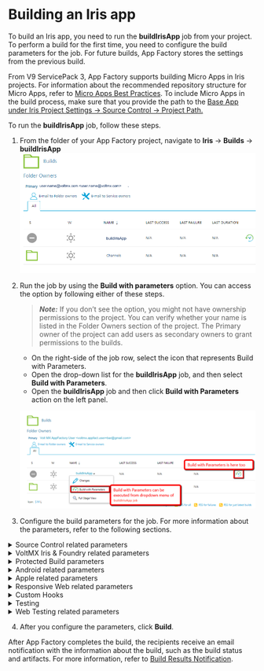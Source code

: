                            

Building an Iris app
=========================

To build an Iris app, you need to run the **buildIrisApp** job from your project. To perform a build for the first time, you need to configure the build parameters for the job. For future builds, App Factory stores the settings from the previous build.

From V9 ServicePack 3, App Factory supports building Micro Apps in Iris projects. For information about the recommended repository structure for Micro Apps, refer to [Micro Apps Best Practices](MicroApps_BestPractices.md). To include Micro Apps in the build process, make sure that you provide the path to the [Base App under Iris Project Settings → Source Control → Project Path.](Project_Settings.md#Iris_SCM)

To run the **buildIrisApp** job, follow these steps.

1.  From the folder of your App Factory project, navigate to **Iris** → **Builds** → **buildIrisApp**
    ![](Resources/Images/Iris_Builds.png)

2.  Run the job by using the **Build with parameters** option. You can access the option by following either of these steps. <br>

    > **_Note:_** If you don’t see the option, you might not have ownership permissions to the project. You can verify whether your name is listed in the Folder Owners section of the project. The Primary owner of the project can add users as secondary owners to grant permissions to the builds.<br>

    *   On the right-side of the job row, select the icon that represents Build with Parameters.
    *   Open the drop-down list for the **buildIrisApp** job, and then select **Build with Parameters**.
    *   Open the **buildIrisApp** job and then click **Build with Parameters** action on the left panel.

    ![](Resources/Images/BuildWithParameters.png)
    
3.  Configure the build parameters for the job. For more information about the parameters, refer to the following sections.  
<details close markdown="block"><summary>Source Control related parameters</summary>
<table style="width: 80%;mc-table-style: url('Resources/TableStyles/Basic.css');" class="TableStyle-Basic" cellspacing="0"><colgroup><col class="TableStyle-Basic-Column-Column1" style="width: 30%;"><col class="TableStyle-Basic-Column-Column1" style="width: 50%;"></colgroup><tbody><tr class="TableStyle-Basic-Body-Body1"><th class="TableStyle-Basic-BodyE-Column1-Body1"><b>Parameter</b></th><th class="TableStyle-Basic-BodyD-Column1-Body1"><b>Description</b></th></tr><tr class="TableStyle-Basic-Body-Body1"><td class="TableStyle-Basic-BodyB-Column1-Body1">PROJECT_SOURCE_CODE_BRANCH</td><td class="TableStyle-Basic-BodyA-Column1-Body1">Specifies the branch, release tag, or the commit ID of the repository that contains the source code of the Iris project.</td></tr></tbody></table>
</details>

<details close markdown="block"><summary id="VoltMX">VoltMX Iris & Foundry related parameters</summary>
<table style="width: 80%;mc-table-style: url('Resources/TableStyles/Basic.css');" class="TableStyle-Basic" cellspacing="0"><colgroup><col class="TableStyle-Basic-Column-Column1" style="width: 30%;"><col class="TableStyle-Basic-Column-Column1" style="width: 50%;"></colgroup><tbody><tr class="TableStyle-Basic-Body-Body1"><th class="TableStyle-Basic-BodyE-Column1-Body1"><b>Parameter</b></th><th class="TableStyle-Basic-BodyD-Column1-Body1"><b>Description</b></th></tr><tr class="TableStyle-Basic-Body-Body1"><td class="TableStyle-Basic-BodyE-Column1-Body1"><a name="BUILD_MODE"></a>BUILD_MODE</td><td class="TableStyle-Basic-BodyD-Column1-Body1">Specifies the mode in which the app is built. Contains the following options.<br><b>debug:</b>Builds the app in debug mode, which adds debugging options in the app binary<br><b>test:</b>Builds the app in test mode, which enables automated testing for the app<br><b>release:</b>Builds the app in release mode (release-unprotected mode), which optimizes the app for execution.<br>The release mode does not provide additional security for the app<br><b>release-protected:</b>Builds the app in a release-protected mode, which optimizes the app for execution and also provides extra security with encryption keys.<br>
    
> **_Important:_** For the <b>release</b> and <b>release-protected</b> build modes, you need to set the Android KeyStore options. For more information, refer to <a href="#Android" class="selected">Android related parameters</a>.<br>For the <b>release-protected</b> build mode, you need to configure the <b>Web protection</b> related parameters. For more information, refer to <a href="#DesktopWeb" class="selected">Desktop Web related parameters</a>.<br>
    
> **_Note:_** In <b>debug</b> mode, the landing screen of the app is the Volt MX debugger screen. Make sure that your test scripts are prepared to navigate away from this screen.<br>For the <b>release-protected</b> mode, the encryption keys are the values that you configure in Iris. The keys are configured in <b>Project Settings</b> → <b>Native</b> → <b>iPhone/iPad/Watch or Android</b> → <b>Protected Mode</b>.</td></tr><tr class="TableStyle-Basic-Body-Body1"><td class="TableStyle-Basic-BodyE-Column1-Body1">FOUNDRY_CREDENTIALS_ID</td><td class="TableStyle-Basic-BodyD-Column1-Body1">Specifies the Volt MX Cloud credentials that App Factory uses to build the Iris project and publish any linked services. If you are building an app for the Web channel, the credentials are used to upload the WAR files to Volt MX Foundry and to publish the app.</td></tr><tr class="TableStyle-Basic-Body-Body1"><td class="TableStyle-Basic-BodyB-Column1-Body1">FOUNDRY_APP_CONFIG</td><td class="TableStyle-Basic-BodyA-Column1-Body1">Specifies the configuration details of the Foundry app, such as app name, account ID, console URL, and identity server URL. For more information, refer to <a href="ManagingCredentials.html#Adding_Foundry" target="_blank">Adding Volt MX Foundry App Configuration</a>.<br>If your app does not contain any integration with Foundry, you can skip this build parameter.</td></tr></tbody></table>
</details>

<details close markdown="block"><summary>Protected Build parameters</summary>
    
> **_Important:_** To use protected keys for your app, you need to add encryption keys to your project. For more information, refer to [Adding Encryption Keys](ManagingCredentials.md#Encryption_Keys).
    
<table style="width: 80%;mc-table-style: url('Resources/TableStyles/Basic.css');" class="TableStyle-Basic" cellspacing="0"><colgroup><col class="TableStyle-Basic-Column-Column1" style="width: 30%;"><col class="TableStyle-Basic-Column-Column1" style="width: 50%;"></colgroup><tbody><tr class="TableStyle-Basic-Body-Body1"><th class="TableStyle-Basic-BodyE-Column1-Body1"><b>Parameter</b></th><th class="TableStyle-Basic-BodyD-Column1-Body1"><b>Description</b></th></tr><tr class="TableStyle-Basic-Body-Body1"><td class="TableStyle-Basic-BodyB-Column1-Body1">PROTECTED_KEYS</td><td class="TableStyle-Basic-BodyA-Column1-Body1">Specifies the encryption keys that are used to provide additional security for the app. You can select the public key, private key, or fin key.This parameter is displayed only if the <a href="#VoltMX" class="selected">BUILD_MODE</a> parameter is <b>release-protected</b>.</td></tr></tbody></table>
</details>

<details close markdown="block"><summary id="Android">Android related parameters</summary>
<table style="width: 80%;mc-table-style: url('Resources/TableStyles/Basic.css');" class="TableStyle-Basic" cellspacing="0"><colgroup><col class="TableStyle-Basic-Column-Column1" style="width: 30%;"><col class="TableStyle-Basic-Column-Column1" style="width: 50%;"></colgroup><tbody><tr class="TableStyle-Basic-Body-Body1"><th class="TableStyle-Basic-BodyE-Column1-Body1"><b>Parameter</b></th><th class="TableStyle-Basic-BodyD-Column1-Body1"><b>Description</b></th></tr><tr class="TableStyle-Basic-Body-Body1"><td class="TableStyle-Basic-BodyE-Column1-Body1">ANDROID</td><td class="TableStyle-Basic-BodyD-Column1-Body1">Specifies whether the app must be built for the Android platform.If you select this check box, the <a href="#Android" class="selected">Android related parameters</a> appear.</td></tr><tr class="TableStyle-Basic-Body-Body1"><td class="TableStyle-Basic-BodyE-Column1-Body1">ANDROID_UNIVERSAL_NATIVE</td><td class="TableStyle-Basic-BodyD-Column1-Body1">Specifies whether the app must be built as a universal Android app for both Mobile and Tablet channels.If you select this check box, you need to configure the following parameters.<br><b>ANDROID_UNIVERSAL_APP_ID</b>: Specifies the unique ID of the app that identifies the app on the device, and on Google Play Store.<br>For example: <code class="codefirst">com.foo.KitchenSink</code><br>

> **_Note:_** The app ID is the value that you enter in Iris in <b>Project Settings</b> → <b>Native</b> → <b>Android</b> → <b>Package Name</b>.</td></tr><tr class="TableStyle-Basic-Body-Body1"><td class="TableStyle-Basic-BodyE-Column1-Body1">ANDROID_MOBILE_NATIVE</td><td class="TableStyle-Basic-BodyD-Column1-Body1">Specifies whether the app must be built for the native Android platform for the Mobile channel.If you select this check box, you need to configure the following parameters.<br><b>ANDROID_MOBILE_APP_ID</b>: Specifies the unique ID that identifies the app on the device, and on Google Play Store.<br>For example: <code class="codefirst">com.foo.KitchenSink</code><br>

> **_Note:_** The app ID is the value that you enter in Iris in <b>Project Settings</b> → <b>Native</b> → <b>Android</b> → <b>Package Name</b>.</td></tr><tr class="TableStyle-Basic-Body-Body1"><td class="TableStyle-Basic-BodyE-Column1-Body1">ANDROID_TABLET_NATIVE</td><td class="TableStyle-Basic-BodyD-Column1-Body1">Specifies whether the app must be built for the native Android platform for the Tablet channel.<br>If you select this check box, you need to configure the following parameters.<br><b>ANDROID_TABLET_NATIVE</b>: Specifies the unique ID that identifies the app on the device, and on Google Play Store.<br>For example: <code class="codefirst">com.foo.KitchenSink</code><br>

> **_Note:_** The app ID is the value that you enter in Iris in <b>Project Settings</b> → <b>Native</b> → <b>Android</b> → <b>Package Name</b>.</td></tr><tr class="TableStyle-Basic-Body-Body1"><td class="TableStyle-Basic-BodyE-Column1-Body1">ANDROID_APP_VERSION</td><td class="TableStyle-Basic-BodyD-Column1-Body1">Specifies the version of the Android application. The version number is the value that you enter in Iris in <b>Project Settings</b> → <b>Application</b> → <b>Version</b>.<br>For example: <b>1.0.1</b></td></tr><tr class="TableStyle-Basic-Body-Body1"><td class="TableStyle-Basic-BodyE-Column1-Body1">ANDROID_VERSION_CODE</td><td class="TableStyle-Basic-BodyD-Column1-Body1">Specifies the internal positive integer that is used to determine the recent versions, where a&nbsp;higher number indicates a more recent version.<br>The app internal version number is entered in Iris at <b>Project Settings</b> → <b>Native</b> → <b>Android</b> → <b>Version Code</b>.</td></tr><tr class="TableStyle-Basic-Body-Body1"><td class="TableStyle-Basic-BodyE-Column1-Body1">ANDROID_APP_BUNDLE</td><td class="TableStyle-Basic-BodyD-Column1-Body1">Specifies whether the binary must be built in the Android App Bundle (AAB) format for submission to the Google Play Store.</td></tr><tr class="TableStyle-Basic-Body-Body1"><td class="TableStyle-Basic-BodyE-Column1-Body1">SUPPORT_X86_DEVICES</td><td class="TableStyle-Basic-BodyD-Column1-Body1">Specifies whether the app binaries are built for devices that use the <b>x86 architecture</b>.<br>If you enable this parameter, the build notification email will contain <b>ARM_64bit</b> and <b>x86_64 bit</b> binaries.</td></tr><tr class="TableStyle-Basic-Body-Body1"><td class="TableStyle-Basic-BodyE-Column1-Body1">ANDROID_KEYSTORE_FILE</td><td class="TableStyle-Basic-BodyD-Column1-Body1">Specifies the keystore file that is used to sign the Android binary. The supported file formats are <code class="file_names">.keystore</code> and <code class="file_names">.jks</code>. For more information, refer to <a href="https://developer.android.com/training/articles/keystore" target="_blank">Android keystore system</a> and <a href="https://developer.android.com/studio/publish/app-signing" target="_blank">Sign your app</a>.<br>

> **_Note:_** If your <a href="#VoltMX" class="selected">build mode</a> is debug, you can skip this parameter.</td></tr><tr class="TableStyle-Basic-Body-Body1"><td class="TableStyle-Basic-BodyE-Column1-Body1">ANDROID_KEYSTORE_PASSWORD</td><td class="TableStyle-Basic-BodyD-Column1-Body1">Specifies the password for the keystore file that is selected in the ANDROID_KEYSTORE_FILE parameter. For more information, refer to <a href="https://developer.android.com/training/articles/keystore" target="_blank">Android keystore system</a> and <a href="https://developer.android.com/studio/publish/app-signing" target="_blank">Sign your app</a>. <br>

> **_Note:_** If your <a href="#VoltMX" class="selected">build mode</a> is debug, you can skip this parameter.</td></tr><tr class="TableStyle-Basic-Body-Body1"><td class="TableStyle-Basic-BodyE-Column1-Body1">ANDROID_KEY_PASSWORD</td><td class="TableStyle-Basic-BodyD-Column1-Body1">Specifies the password to the key that is used to sign-in to the Android library. For more information, refer to <a href="https://developer.android.com/training/articles/keystore" target="_blank">Android keystore system</a> and <a href="https://developer.android.com/studio/publish/app-signing" target="_blank">Sign your app</a>.<br>

> **_Note:_** If your <a href="#VoltMX" class="selected">build mode</a> is debug, you can skip this parameter.</td></tr><tr class="TableStyle-Basic-Body-Body1"><td class="TableStyle-Basic-BodyB-Column1-Body1">ANDROID_KEY_ALIAS</td><td class="TableStyle-Basic-BodyA-Column1-Body1">Specifies the alias of the signing key in the keystore. For more information, refer to <a href="https://developer.android.com/training/articles/keystore" target="_blank">Android keystore system</a> and <a href="https://developer.android.com/studio/publish/app-signing" target="_blank">Sign your app</a>.<br>

> **_Note:_** If your <a href="#VoltMX" class="selected">build mode</a> is debug, you can skip this parameter.</td></tr></tbody></table>
</details>

<details close markdown="block"><summary ID="Apple">Apple related parameters</summary>
> **_Important:_** Before you build the app or the artifacts for iOS, make sure that you register the App ID. For more information, refer to [Register an App ID](https://help.apple.com/developer-account#/dev1b35d6f83).  
      
Make sure that the signing certificates and distribution profiles have not expired. Otherwise, the build fails and an error occurs.
    
<table style="width: 80%;mc-table-style: url('Resources/TableStyles/Basic.css');" class="TableStyle-Basic" cellspacing="0"><colgroup><col class="TableStyle-Basic-Column-Column1" style="width: 30%;"><col class="TableStyle-Basic-Column-Column1" style="width: 50%;"></colgroup><tbody><tr class="TableStyle-Basic-Body-Body1"><th class="TableStyle-Basic-BodyE-Column1-Body1"><b>Parameter</b></th><th class="TableStyle-Basic-BodyD-Column1-Body1"><b>Description</b></th></tr><tr class="TableStyle-Basic-Body-Body1"><td class="TableStyle-Basic-BodyE-Column1-Body1">IOS</td><td class="TableStyle-Basic-BodyD-Column1-Body1">Specifies whether the app must be built for the iOS platform.If you select this check box, the <a href="#Apple" class="selected">Apple related parameters</a> appear.<br>
    
> **_Important:_** Make sure that you register the App ID before you build the app or the artifacts for iOS. For more information, refer to <a href="https://help.apple.com/developer-account#/dev1b35d6f83" target="_blank">Register an App ID</a>.</td></tr><tr class="TableStyle-Basic-Body-Body1"><td class="TableStyle-Basic-BodyE-Column1-Body1"><a name="SIGNING_METHOD"></a>SIGNING_METHOD</td><td class="TableStyle-Basic-BodyD-Column1-Body1">Specifies the mode of signing for the iOS binary (<code class="file_names">.ipa</code>). Contains the following options:<br><b>.</b>Apple-AccountManual-Certificates<br>

> **_Note:_** Among the <b>APPLE_ID</b> or <b>APPLE_SIGNING_CERTIFICATES</b> parameters, only one parameter is mandatory based on the SIGNING_METHOD.</td></tr><tr class="TableStyle-Basic-Body-Body1"><td class="TableStyle-Basic-BodyE-Column1-Body1">APPLE_ID</td><td class="TableStyle-Basic-BodyD-Column1-Body1">Specifies the credentials of the Apple developer account that is used to generate certificates for the iOS binary.This parameter is applicable only if the <a href="#SIGNING_METHOD" class="selected">SIGNING_METHOD</a> is <b>Apple-Account</b>.<br>For more information, refer to <a href="Prerequisites.html#Apple" target="_blank">Apple Signing Certificates</a>.</td></tr><tr class="TableStyle-Basic-Body-Body1"><td class="TableStyle-Basic-BodyE-Column1-Body1">APPLE_DEVELOPER_TEAM_ID</td><td class="TableStyle-Basic-BodyD-Column1-Body1">Specifies the ID&nbsp;of the developer team that is building the app. This parameter is applicable only if your Apple ID is a part of multiple development teams. If your Apple ID is enrolled as an individual, you can skip this parameter.<br>For more information, refer to <a href="https://help.apple.com/developer-account#/dev55c3c710c" target="_blank">Locate your Team ID</a>.<span class="autonumber"><br>
    
> **_Note:_** If the first build of your project has a value for APPLE_DEVELOPER_TEAM_ID, you need to enter the value for this parameter in each build. If the parameter is empty for the first build of the project, it must remain empty for all the upcoming builds.</td></tr><tr class="TableStyle-Basic-Body-Body1"><td class="TableStyle-Basic-BodyE-Column1-Body1">APPLE_SIGNING_CERTIFICATES</td><td class="TableStyle-Basic-BodyD-Column1-Body1">Specifies the certificates that are used to sign the iOS binary ](<b>.ipa</b>).<br>This parameter is applicable only if the <a href="#SIGNING_METHOD" class="selected">SIGNING_METHOD</a> is <b>Manual-Certificates</b>.<br>For more information, refer to <a href="Prerequisites.html#Apple" target="_blank">Apple Signing Certificates</a>.</td></tr><tr class="TableStyle-Basic-Body-Body1"><td class="TableStyle-Basic-BodyE-Column1-Body1">IOS_UNIVERSAL_NATIVE</td><td class="TableStyle-Basic-BodyD-Column1-Body1">Specifies whether the app must be built as a universal iOS app for both Mobile and Tablet channels.<br>If you select this check box, you need to configure the following parameters.<br><b>IOS_UNIVERSAL_APP_ID</b>: Specifies the unique ID of the app that identifies the app on the device, and is used by the operating system.<br>For example: <code class="codefirst">com.foo.KitchenSink</code><br>
    
> **_Note:_**The app ID is the value that you enter in Iris in <b>Project Settings</b> → <b>Native</b> → <b>iPhone/iPad/Watch</b> → <b>Bundle Identifier</b>.</td></tr><tr class="TableStyle-Basic-Body-Body1"><td class="TableStyle-Basic-BodyE-Column1-Body1">IOS_MOBILE_NATIVE</td><td class="TableStyle-Basic-BodyD-Column1-Body1">Specifies whether the app must be built for the native iOS platform for the Mobile channel.<br>If you select this check box, you need to configure the following parameters.<br><b>IOS_MOBILE_APP_ID</b>: Specifies the unique ID of the app that identifies the app on the device, and is used by the operating system.<br>For example: <code class="codefirst">com.foo.KitchenSink</code><span class="autonumber"><br>
    
> **_Note:_** The app ID is the value that you enter in Iris in <b>Project Settings</b> → <b>Native</b> → <b>iPhone/iPad/Watch</b> → <b>Bundle Identifier</b>.</td></tr><tr class="TableStyle-Basic-Body-Body1"><td class="TableStyle-Basic-BodyE-Column1-Body1">IOS_MOBILE_NATIVE</td><td class="TableStyle-Basic-BodyD-Column1-Body1">Specifies whether the app must be built for the native iOS platform for the Tablet channel.<br>If you select this check box, you need to configure the following parameters.<b>IOS_TABLET_APP_ID </b>: Specifies the unique ID of the app that identifies the app on the device, and is used by the operating system.<br>For example: <code class="codefirst">com.foo.KitchenSink</code><span class="autonumber"><br>

> **_Note:_**  The app ID is the value that you enter in Iris in <b>Project Settings</b> → <b>Native</b> → <b>iPhone/iPad/Watch</b> → <b>Bundle Identifier</b>.</td></tr><tr class="TableStyle-Basic-Body-Body1"><td class="TableStyle-Basic-BodyE-Column1-Body1">IOS_APP_VERSION</td><td class="TableStyle-Basic-BodyD-Column1-Body1">Specifies the version of the iOS application. The version number is the value that you enter in Iris in <b>Project Settings</b> → <b>Application</b> → <b>Version</b>.<br>For example: <b>1.0.1</b></td></tr><tr class="TableStyle-Basic-Body-Body1"><td class="TableStyle-Basic-BodyE-Column1-Body1">IOS_BUNDLE_VERSION</td><td class="TableStyle-Basic-BodyD-Column1-Body1">Specifies the version of the bundle that is used in the app. The bundle version is the value that you enter in Iris in <b>Project Settings</b> → <b>Native</b> → <b>iPhone/iPad/Watch</b> → <b>Bundle Version</b>.<br>For example: <b>1.0.1</b></td></tr><tr class="TableStyle-Basic-Body-Body1"><td class="TableStyle-Basic-BodyE-Column1-Body1">IOS_DISTRIBUTION_TYPE</td><td class="TableStyle-Basic-BodyD-Column1-Body1">Specifies the type of distribution that is used for the app. For more information, refer to&nbsp;<a href="https://developer.apple.com/documentation/xcode/preparing_your_app_for_distribution" target="_blank">Preparing Your App for Distribution</a>.<br>Contains the following options:<br><b>Development</b>: Used if you want to build the app for testing or debugging<br><b>Adhoc</b>: Used if you want to build the app for Quality Assurance or User Acceptance Testing<br><b>Enterprise</b>: Used if you want to build and distribute your app internally and your company is enrolled in Apple's Developer Enterprise Program<br><b>App Store</b>: Used if you want to build and release your app on the Apple App Store<br>If you are building your app to test using App Factory's DeviceFarm integration, you can select any of the above options.<br>

> **_Note:_** With <b>Development</b> and <b>Adhoc</b> distribution, you can install and run the app on devices that are registered in your Apple Developer account. With Adhoc, you can test the app by using the production level app services, such as Push Notifications.<br>For <b>Enterprise</b> and <b>App Store</b> distribution, you need to build the app in <b>release</b> mode.</td></tr><tr class="TableStyle-Basic-Body-Body1"><td class="TableStyle-Basic-BodyB-Column1-Body1">APPLE_WATCH_EXTENSION</td><td class="TableStyle-Basic-BodyA-Column1-Body1">Specifies whether an app extension binary must be generated for the Apple Watch platform. This extension can only be built along with an iOS build.</td></tr></tbody></table>
</details>

<details close markdown="block"><summary id="DesktopWeb">Responsive Web related parameters</summary>
<table style="width: 80%;mc-table-style: url('Resources/TableStyles/Basic.css');" class="TableStyle-Basic" cellspacing="0"><colgroup><col class="TableStyle-Basic-Column-Column1" style="width: 30%;"><col class="TableStyle-Basic-Column-Column1" style="width: 50%;"></colgroup><tbody><tr class="TableStyle-Basic-Body-Body1"><th class="TableStyle-Basic-BodyE-Column1-Body1"><b>Parameter</b></th><th class="TableStyle-Basic-BodyD-Column1-Body1"><b>Description</b></th></tr><tr class="TableStyle-Basic-Body-Body1"><td class="TableStyle-Basic-BodyE-Column1-Body1"><a name="DESKTOP_WEB"></a>RESPONSIVE_WEB</td><td class="TableStyle-Basic-BodyD-Column1-Body1">Specifies whether the app must be built for the Responsive Web channel.If you select this check box, the <a href="#DesktopWeb" class="selected">Web related parameters</a> appear.</td></tr><tr class="TableStyle-Basic-Body-Body1"><td class="TableStyle-Basic-BodyE-Column1-Body1">PUBLISH_WEB_APP</td><td class="TableStyle-Basic-BodyD-Column1-Body1">Specifies whether the app must be published to the Foundry environment.<br><br>

> **_Note:_** : If the app is built for both Desktop Web and SPA channels, a combined archive is generated and published to the specified Foundry environment<br>

> **_Important:_**  Vanity URLs are now supported in AppFactory if the Iris project is configured with vanity url  or 'headlessbuild properties' file contains a non null/empty value for the 'vanity_domain' attribute.AppFactory will prioritise the 'vanity_domain' attribute under 'headlessbuild.properties' when the project is also configured with vanity url. 

> **_Note:_** If the attribute is present, AppFactory will attempt to publish the app to the specified vanity URL, even if vanity URLs are not configured in that environment/account. It would be the responsibility of the end user to make sure vanityurl attribute is removed in both headlessbuild.properties and project if they don't want the vanityurl to be considered.</td></tr><tr class="TableStyle-Basic-Body-Body1"><td class="TableStyle-Basic-BodyE-Column1-Body1">WEB_APP_VERSION</td><td class="TableStyle-Basic-BodyD-Column1-Body1">Specifies the version of the web app. The version number is the value that you enter in Iris in <b>Project Settings</b> → <b>Application</b> → <b>Version</b>.For example: <b>1.0.1</b></td></tr><tr class="TableStyle-Basic-Body-Body1"><td class="TableStyle-Basic-BodyB-Column1-Body1">FORCE_WEB_APP_BUILD_COMPATABILITY_MODE</td><td class="TableStyle-Basic-BodyA-Column1-Body1">Specifies whether the web app package must be built by using the WAR (<code class="file_names">.war</code>) extension. The version number is the value that you enter in Iris in <b>Project Settings</b> → <b>Application</b> → <b>Force Web App Build Compatibility Mode</b>.<br>
    
> **_Important:_** The ZIP extension (<code class="file_names">.zip</code>) is supported from V8 ServicePack 2 on Volt MX Cloud. If your app uses plugins from earlier versions, make sure that you select this check box.WAR (<code class="file_names">.war</code>) extension is not supported with multi-tenant environments in Volt MX Foundry.</td></tr></tbody></table>
    

<b>Web protection parameters</b> 


The web protection parameters are displayed only if [RESPONSIVE\_WEB](#DESKTOP_WEB) is enabled and the [BUILD\_MODE](#BUILD_MODE) is **release-protected**.
    
<table style="width: 80%;mc-table-style: url]('Resources/TableStyles/Basic.css');" class="TableStyle-Basic" cellspacing="0"><colgroup><col class="TableStyle-Basic-Column-Column1" style="width: 30%;"><col class="TableStyle-Basic-Column-Column1" style="width: 50%;"></colgroup><tbody><tr class="TableStyle-Basic-Body-Body1"><th class="TableStyle-Basic-BodyE-Column1-Body1"><b>Parameter</b></th><th class="TableStyle-Basic-BodyD-Column1-Body1"><b>Description</b></th></tr><tr class="TableStyle-Basic-Body-Body1"><td class="TableStyle-Basic-BodyE-Column1-Body1">OBFUSCATION_PROPERTIES</td><td class="TableStyle-Basic-BodyD-Column1-Body1">Specifies the properties that are used to obfuscate the web app.<br>For information about adding these properties to App Factory, refer to <a href="ManagingCredentials.html#Secure_JS" target="_blank">Adding Secure JS&nbsp;Properties</a>.<br>For information about obtaining the secure JS properties, refer to <a href="../../../Iris/iris_user_guide/Content/SecureyourWebApplication.html#Secure" target="_blank">Implement Protected Mode Build for Web Applications</a>.</td></tr><tr class="TableStyle-Basic-Body-Body1"><td class="TableStyle-Basic-BodyE-Column1-Body1">PROTECTION_LEVEL</td><td class="TableStyle-Basic-BodyD-Column1-Body1">Specifies the level of protection that is used for the web app. Contains the following options:<br><b>.</b>BASIC<br><b>.</b>MODERATE<br><b>.</b>CUSTOM<br>If you select <b>CUSTOM</b>, App Factory displays the CUSTOM_PROTECTION_PATH parameter.</td></tr><tr class="TableStyle-Basic-Body-Body1"><td class="TableStyle-Basic-BodyE-Column1-Body1">EXCLUDE_LIST_PATH</td><td class="TableStyle-Basic-BodyD-Column1-Body1">Specifies the path to a list of files that must be excluded from the obfuscation. The path must be relative to the root of the repository.<br>For information about the exclusion list, refer to <a href="../../../Iris/iris_user_guide/Content/SecureyourWebApplication.html#SecureCIBuild" target="_blank">Implement Protected Mode Build for Web Applications</a>.</td></tr><tr class="TableStyle-Basic-Body-Body1"><td class="TableStyle-Basic-BodyB-Column1-Body1">CUSTOM_PROTECTION_PATH</td><td class="TableStyle-Basic-BodyA-Column1-Body1">Specifies the path to the custom protection configuration that you want to use for your web app. The path must be relative to the root of the repository.<br>For information about the configuring custom protection, refer to <a href="../../../Iris/iris_user_guide/Content/SecureyourWebApplication.html#SecureCIBuild" target="_blank">Implement Protected Mode Build for Web Applications</a>.<br>

> **_Note:_** This parameter is displayed only if the PROTECTION_LEVEL parameter is set to <b>CUSTOM</b>.</td></tr></tbody></table>
</details>

<details close markdown="block"><summary>Custom Hooks</summary>
<table style="width: 80%;mc-table-style: url('Resources/TableStyles/Basic.css');" class="TableStyle-Basic" cellspacing="0"><colgroup><col class="TableStyle-Basic-Column-Column1" style="width: 30%;"><col class="TableStyle-Basic-Column-Column1" style="width: 50%;"></colgroup><tbody><tr class="TableStyle-Basic-Body-Body1"><th class="TableStyle-Basic-BodyE-Column1-Body1"><b>Parameter</b></th><th class="TableStyle-Basic-BodyD-Column1-Body1"><b>Description</b></th></tr><tr class="TableStyle-Basic-Body-Body1"><td class="TableStyle-Basic-BodyB-Column1-Body1">RUN_CUSTOM_HOOKS</td><td class="TableStyle-Basic-BodyA-Column1-Body1">Specifies whether Custom Hooks must be run as part of the build pipeline. If this parameter is disabled, App Factory does not run Custom Hooks in the build pipeline.</td></tr></tbody></table>
</details>

<details close markdown="block"><summary>Testing</summary>
<blockquote><em><b>Important: </b></em>To run tests by using the Jasmine Test Framework, make sure that the <a href="#VoltMX">BUILD_MODE</a> parameter is set to test.</blockquote>
<table style="width: 80%;mc-table-style: url('Resources/TableStyles/Basic.css');" class="TableStyle-Basic" cellspacing="0"><colgroup><col class="TableStyle-Basic-Column-Column1" style="width: 30%;"><col class="TableStyle-Basic-Column-Column1" style="width: 50%;"></colgroup><tbody><tr class="TableStyle-Basic-Body-Body1"><th class="TableStyle-Basic-BodyE-Column1-Body1"><b>Parameter</b></th><th class="TableStyle-Basic-BodyD-Column1-Body1"><b>Description</b></th></tr><tr class="TableStyle-Basic-Body-Body1"><td class="TableStyle-Basic-BodyE-Column1-Body1">TEST_FRAMEWORK</td><td class="TableStyle-Basic-BodyD-Column1-Body1">Specifies which framework is used to test the app. Contains the following options:<b>TestNG</b>,<b>Jasmine</b></td></tr><tr class="TableStyle-Basic-Body-Body1"><td class="TableStyle-Basic-BodyB-Column1-Body1">ENABLE_CODE_COVERAGE</td><td class="TableStyle-Basic-BodyA-Column1-Body1">Specifies whether App Factory checks the percentage of code that is covered during the test run.If this parameter is enabled, App Factory uses the <a href="https://istanbul.js.org/">Istanbul</a> framework to check for code coverage and generates a report in the HTML format. You can view the report by clicking the respective link in the notification email. For more information, refer to <a href="RunningIrisApp.html#Build">Build Results Notification.</a>This parameter is displayed only if Jasmine is selected as the test framework and either RUN_NATIVE_TESTS or RUN_DESKTOPWEB_TESTS is enabled.Code coverage can be achieved only if the build and tests are run as part of the same job.</td></tr><tr class="TableStyle-Basic-Body-Body1"><td class="TableStyle-Basic-BodyE-Column1-Body1">RUN_NATIVE_TESTS</td><td class="TableStyle-Basic-BodyD-Column1-Body1">Specifies whether tests are run for the Native channel of the platforms. If you select this check box, the console displays additional parameters. This parameter is displayed only if the <a href="#Android">Android</a> or <a href="#Apple">Apple</a> parameters are enabled.</td></tr><tr class="TableStyle-Basic-Body-Body1"><td class="TableStyle-Basic-BodyB-Column1-Body1">RUN_WEB_TESTS</td><td class="TableStyle-Basic-BodyA-Column1-Body1">Specifies whether tests are run for the Desktop Web and Responsive Web channels. If you select this check box, the console displays additional parameters.This parameter is displayed only if the <a href="#DesktopWeb">Responsive Web</a> parameters are enabled.</td></tr><tr class="TableStyle-Basic-Body-Body1"><td class="TableStyle-Basic-BodyB-Column1-Body1">OVERRIDE_TEST_DATA</td><td class="TableStyle-Basic-BodyA-Column1-Body1">Specifies whether custom data must be used during the test run.If you enable this parameter, App Factory displays the following parameters: <a href="">WEB_CUSTOM_DATA_PATH</a>, <a href="#NATIVE">NATIVE_CUSTOM_DATA_PATH</a><br>Custom data is only applicable for Jasmine tests.</td></tr><tr class="TableStyle-Basic-Body-Body1"><td class="TableStyle-Basic-BodyB-Column1-Body1">RERUN_FAILED_TESTS</td><td class="TableStyle-Basic-BodyA-Column1-Body1">Specifies whether App Factory tracks the test suites that have at least one failed test case and reruns the test suites after the first test run is completed for the build job. To use this feature, the test suite must be written such that it can be run independent of other test suites.The test results for the rerun are included in a separate section of the notification email. For more information, refer to <a href="RunningIrisApp.html#Build">Build Results Notification.</a>This parameter is displayed only if Jasmine is selected as the test framework and either <code>RUN_NATIVE_TESTS</code> or <code>RUN_DESKTOPWEB_TESTS</code> is enabled.</td></tr></tbody></table>
    

<b>TestNG related parameters</b>
    
<table style="width: 80%;mc-table-style: url]('Resources/TableStyles/Basic.css');" class="TableStyle-Basic" cellspacing="0"><colgroup><col class="TableStyle-Basic-Column-Column1" style="width: 30%;"><col class="TableStyle-Basic-Column-Column1" style="width: 50%;"></colgroup><tbody><tr class="TableStyle-Basic-Body-Body1"><th class="TableStyle-Basic-BodyE-Column1-Body1"><b>Parameter</b></th><th class="TableStyle-Basic-BodyD-Column1-Body1"><b>Description</b></th></tr><tr class="TableStyle-Basic-Body-Body1"><td class="TableStyle-Basic-BodyE-Column1-Body1"><a name="TEST_ENVIRONMENT"></a>TEST_ENVIRONMENT</td><td class="TableStyle-Basic-BodyD-Column1-Body1">Specifies the environment that is used to run the tests. Contains the following options:<b>Standard</b>, <b>Custom</b></td></tr><tr class="TableStyle-Basic-Body-Body1"><td class="TableStyle-Basic-BodyE-Column1-Body1"><a name="Appium"></a>APPIUM_VERSION</td><td class="TableStyle-Basic-BodyD-Column1-Body1">Specifies version of Appium that is used to run tests. This parameter is applicable for <a href="#TEST_ENVIRONMENT" class="selected"><b>Custom</b> test environments</a>.For standard environments, new versions of Appium are installed as part of the AWS run.For information about supported versions of Appium on AWS DeviceFarm, refer <a href="CustomTestEnvRun_RawMode.html">Custom Test Environment Run</a>.For information on artifacts available in the notification mail for AWS Custom Environment Run, refer <a href="RunningIrisApp.html#AWS_Custom" target="_blank">Building an App in AWS Custom Environment</a>.</td></tr><tr class="TableStyle-Basic-Body-Body1"><td class="TableStyle-Basic-BodyE-Column1-Body1">TESTNG_FILES</td><td class="TableStyle-Basic-BodyD-Column1-Body1">Specifies the path of the TestNG files in the testing JAR&nbsp;file. This parameter is applicable for <a href="#TEST_ENVIRONMENT" class="selected"><b>Custom</b> test environments</a>.The <code class="file_names">testng.xml</code> file at the root of the JAR is selected by default.You can specify multiple file paths by separating them with a comma. For example:<code class="codefirst" style="font-size: 11pt;">package/testng.XML, package/appfactory/testng.xml, testng.xml</code></td></tr><tr class="TableStyle-Basic-Body-Body1"><td class="TableStyle-Basic-BodyB-Column1-Body1">AVAILABLE_TEST_POOLS</td><td class="TableStyle-Basic-BodyA-Column1-Body1">Specifies the device pool that is used to test the app. You can select an available device pool from the drop-down list.For more information about device pools, refer to <a href="Configuring_Device_Pools.html" target="_blank">Configuring Device Pools</a>.</td></tr></tbody></table>
    

<b>Jasmine related parameters</b>
    
<table style="width: 80%;mc-table-style: url]('Resources/TableStyles/Basic.css');" class="TableStyle-Basic" cellspacing="0"><colgroup><col class="TableStyle-Basic-Column-Column1" style="width: 30%;"><col class="TableStyle-Basic-Column-Column1" style="width: 50%;"></colgroup><tbody><tr class="TableStyle-Basic-Body-Body1"><th class="TableStyle-Basic-BodyE-Column1-Body1"><b>Parameter</b></th><th class="TableStyle-Basic-BodyD-Column1-Body1"><b>Description</b></th></tr><tr class="TableStyle-Basic-Body-Body1"><td class="TableStyle-Basic-BodyE-Column1-Body1" id="NATIVE">NATIVE_CUSTOM_DATA_PATH</td><td class="TableStyle-Basic-BodyD-Column1-Body1">Specifies the path of the custom data that you want to use for the native tests. The path is relative to the channel directory in the <code>testresources/Jasmine</code> folder of the Iris project source.For example, if your custom data files are located at <code>/testresources/Jasmine/Mobile/customTestData/DevData/DataFile.js</code>, then the relative path is <code>customTestData/DevData.</code></td></tr><tr class="TableStyle-Basic-Body-Body1"><td class="TableStyle-Basic-BodyE-Column1-Body1">NATIVE_TEST_PLAN</td><td class="TableStyle-Basic-BodyD-Column1-Body1">Specifies the relative path of the test plan that you want to run, for example: <code class="file_names" style="font-size: 11pt;">testRunner.js</code>.This path is relative to the <code class="file_names" style="font-size: 11pt;">/testresources/Jasmine/Mobile/Test Plans</code> folder or the <code class="file_names" style="font-size: 11pt;">/testresources/Jasmine/Tablet/Test Plans</code> folder.If this parameter is empty, the default plan (<code class="file_names" style="font-size: 11pt;">testPlan.js</code>) is selected.</td></tr><tr class="TableStyle-Basic-Body-Body1"><td class="TableStyle-Basic-BodyE-Column1-Body1"><a name="Appium"></a>APPIUM_VERSION</td><td class="TableStyle-Basic-BodyD-Column1-Body1">Specifies version of Appium that is used to run tests. This parameter is applicable for <a href="#TEST_ENVIRONMENT" class="selected"><b>Custom</b> test environments</a>.For standard environments, new versions of Appium are installed as part of the AWS run.For information about supported versions of Appium on AWS DeviceFarm, refer <a href="CustomTestEnvRun_RawMode.html">Custom Test Environment Run</a>.For information on artifacts available in the notification mail for AWS Custom Environment Run, refer <a href="#AWS_Custom" class="selected">Building an App in AWS Custom Environment</a>.</td></tr><tr class="TableStyle-Basic-Body-Body1"><td class="TableStyle-Basic-BodyB-Column1-Body1">TESTNG_FILES</td><td class="TableStyle-Basic-BodyA-Column1-Body1">Specifies the path of the TestNG files in the testing JAR&nbsp;file. This parameter is applicable for <a href="#TEST_ENVIRONMENT" class="selected"><b>Custom</b> test environments</a>.The <code class="file_names" style="font-size: 11pt;">testng.xml</code> file at the root of the JAR is selected by default.You can specify multiple file paths by separating them with a comma. For example:<code class="codefirst" style="font-size: 11pt;">package/testng.XML, package/appfactory/testng.xml, testng.xml</code></td></tr></tbody></table>
</details>

<details close markdown="block"><summary>Web Testing related parameters</summary>  
    
> **_Important:_** Appium tests (for Jasmine testing) must be placed at the following path in your project: (project)/test/testNG  
Selenium tests (DesktopWeb tests) must be placed at the following path in your project: (project)/test/testNG/DesktopWeb
    
<table style="width: 80%;mc-table-style: url('Resources/TableStyles/Basic.css');" class="TableStyle-Basic" cellspacing="0"><colgroup><col class="TableStyle-Basic-Column-Column1" style="width: 30%;"><col class="TableStyle-Basic-Column-Column1" style="width: 50%;"></colgroup><tbody><tr class="TableStyle-Basic-Body-Body1"><th class="TableStyle-Basic-BodyE-Column1-Body1"><b>Parameter</b></th><th class="TableStyle-Basic-BodyD-Column1-Body1"><b>Description</b></th></tr><tr class="TableStyle-Basic-Body-Body1"><td class="TableStyle-Basic-BodyE-Column1-Body1">WEB_CUSTOM_DATA_PATH</td><td class="TableStyle-Basic-BodyD-Column1-Body1">Specifies the path of the custom data that you want to use for the web tests. The path is relative to the channel directory in the <code>testresources/Jasmine</code> folder of the Iris project source.For example, if your custom data files are located at <code>/testresources/Jasmine/Web/customTestData/DevData/DataFile.js</code>, then the relative path is <code>customTestData/DevData.</code></td></tr><tr class="TableStyle-Basic-Body-Body1"><td class="TableStyle-Basic-BodyE-Column1-Body1">WEB_TEST_PLAN</td><td class="TableStyle-Basic-BodyD-Column1-Body1">Specifies the relative path of the test plan that you want to run, for example: <code class="file_names" style="font-size: 11pt;">testRunner.js</code>. This parameter is only applicable for the Jasmine test framework.This path is relative to the <code class="file_names" style="font-size: 11pt;">/testresources/Jasmine/Desktop/Test Plans</code> folder.If this parameter is empty, the default plan (<code class="file_names" style="font-size: 11pt;">testPlan.js</code>) is selected.</td></tr><tr class="TableStyle-Basic-Body-Body1"><td class="TableStyle-Basic-BodyE-Column1-Body1">RUN_DESKTOPWEB_TESTS_ARGUMENTS</td><td class="TableStyle-Basic-BodyD-Column1-Body1">Specifies whether arguments (parameters) can be passed in the Maven commands for the DesktopWeb tests.For example: The argument <code class="codefirst" style="font-size: 11pt;">-Dsurefire.suiteXmlFiles=resources/Testng.xml</code> triggers the tests that are present in the <span style="font-family: monospace; font-size: 11pt;">resources/Testng.xml</span> file.</td></tr><tr class="TableStyle-Basic-Body-Body1"><td class="TableStyle-Basic-BodyE-Column1-Body1">AVAILABLE_BROWSERS</td><td class="TableStyle-Basic-BodyD-Column1-Body1">Specifies the browser that is used to run tests for DesktopWeb.<br>

> **_Note:_** App Factory only supports Google Chrome version 68.0.3419.0 for DesktopWeb testing.</td></tr><tr class="TableStyle-Basic-Body-Body1"><td class="TableStyle-Basic-BodyB-Column1-Body1">SCREEN_RESOLUTION</td><td class="TableStyle-Basic-BodyA-Column1-Body1">Specifies the screen resolution at which you want to run the tests.</td></tr></tbody></table>
    </details>
   
4.  After you configure the parameters, click **Build**.

After App Factory completes the build, the recipients receive an email notification with the information about the build, such as the build status and artifacts. For more information, refer to [Build Results Notification](RunningIrisApp.md#Build).
